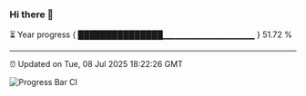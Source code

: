 ### Hi there 👋

⏳ Year progress { ███████████████▁▁▁▁▁▁▁▁▁▁▁▁▁▁▁ } 51.72 %

---

⏰ Updated on Tue, 08 Jul 2025 18:22:26 GMT

![Progress Bar CI](https://github.com/liununu/liununu/workflows/Progress%20Bar%20CI/badge.svg)

